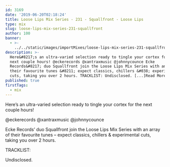 ```yaml
---
id: 3169
date: '2019-06-20T02:18:24'
title: Loose Lips Mix Series - 231 - Squallfront - Loose Lips
type: mix
slug: loose-lips-mix-series-231-squallfront
author: 100
banner:
  - >-
    ../../static/images/importMixes/loose-lips-mix-series-231-squallfront/image3169.jpeg
description: >-
  Here&#8217;s an ultra-varied selection ready to tingle your cortex for the
  next couple hours! @eckerecords @xantraxmusic @johnnycounce Ecke
  Records&#8217; duo Squallfront join the Loose Lips Mix Series with an array of
  their favourite tunes &#8211; expect classics, chillers &#038; experimental
  cuts, taking you over 2 hours. TRACKLIST: Undisclosed. [...]Read More...
published: true
firstTags:
  - mix
---
```

Here’s an ultra-varied selection ready to tingle your cortex for the next couple hours!

@eckerecords @xantraxmusic @johnnycounce

Ecke Records’ duo Squallfront join the Loose Lips Mix Series with an array of their favourite tunes – expect classics, chillers & experimental cuts, taking you over 2 hours.

TRACKLIST:

Undisclosed.